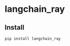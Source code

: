 # langchain_ray

<!-- WARNING: THIS FILE WAS AUTOGENERATED! DO NOT EDIT! -->

## Install

``` sh
pip install langchain_ray
```
